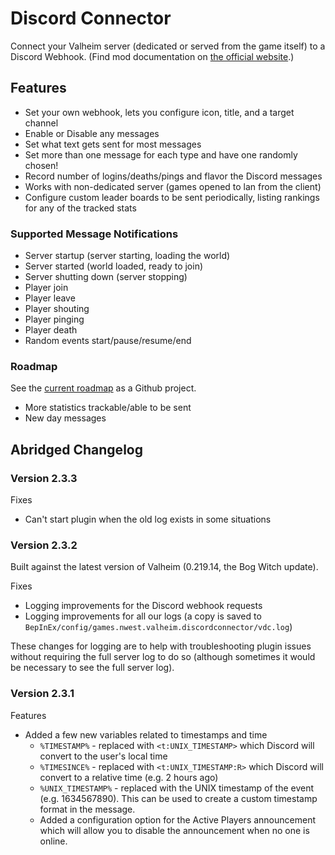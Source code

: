# Discord Connector

Connect your Valheim server (dedicated or served from the game itself) to a Discord Webhook.
(Find mod documentation on [the official website](https://discord-connector.valheim.games.nwest.one/).)

## Features

- Set your own webhook, lets you configure icon, title, and a target channel
- Enable or Disable any messages
- Set what text gets sent for most messages
- Set more than one message for each type and have one randomly chosen!
- Record number of logins/deaths/pings and flavor the Discord messages
- Works with non-dedicated server (games opened to lan from the client)
- Configure custom leader boards to be sent periodically, listing rankings for any of the tracked stats

### Supported Message Notifications

- Server startup (server starting, loading the world)
- Server started (world loaded, ready to join)
- Server shutting down (server stopping)
- Player join
- Player leave
- Player shouting
- Player pinging
- Player death
- Random events start/pause/resume/end

### Roadmap

See the [current roadmap](https://github.com/nwesterhausen/valheim-discordconnector/projects/1) as a Github project.

- More statistics trackable/able to be sent
- New day messages

## Abridged Changelog

### Version 2.3.3

Fixes

- Can't start plugin when the old log exists in some situations

### Version 2.3.2

Built against the latest version of Valheim (0.219.14, the Bog Witch update).

Fixes

- Logging improvements for the Discord webhook requests
- Logging improvements for all our logs (a copy is saved to `BepInEx/config/games.nwest.valheim.discordconnector/vdc.log`)

These changes for logging are to help with troubleshooting plugin issues without requiring the full server log to do so (although
sometimes it would be necessary to see the full server log).

### Version 2.3.1

Features

- Added a few new variables related to timestamps and time
  - `%TIMESTAMP%` - replaced with `<t:UNIX_TIMESTAMP>` which Discord will convert to the user's local time
  - `%TIMESINCE%` - replaced with `<t:UNIX_TIMESTAMP:R>` which Discord will convert to a relative time (e.g. 2 hours ago)
  - `%UNIX_TIMESTAMP%` - replaced with the UNIX timestamp of the event (e.g. 1634567890). This can be used to create a custom timestamp format in the message.
  - Added a configuration option for the Active Players announcement which will allow you to disable the announcement when no one is online.
